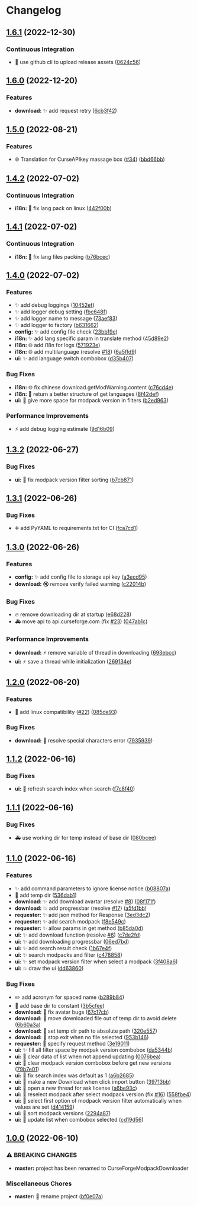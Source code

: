 # Changelog

## [1.6.1](https://github.com/AnzhiZhang/CurseForgeModpackDownloader/compare/v1.6.0...v1.6.1) (2022-12-30)


### Continuous Integration

* 👷 use github cli to upload release assets ([0624c56](https://github.com/AnzhiZhang/CurseForgeModpackDownloader/commit/0624c5650fbeaa86502caa644816b3d801d6fa55))

## [1.6.0](https://github.com/AnzhiZhang/CurseForgeModpackDownloader/compare/v1.5.0...v1.6.0) (2022-12-20)


### Features

* **download:** ✨ add request retry ([6cb3f42](https://github.com/AnzhiZhang/CurseForgeModpackDownloader/commit/6cb3f428459f0cc8f444d16e54aea4cd1186fd7b))

## [1.5.0](https://github.com/AnzhiZhang/CurseForgeModpackDownloader/compare/v1.4.2...v1.5.0) (2022-08-21)


### Features

* 🌐 Translation for CurseAPIkey massage box ([#34](https://github.com/AnzhiZhang/CurseForgeModpackDownloader/issues/34)) ([bbd66bb](https://github.com/AnzhiZhang/CurseForgeModpackDownloader/commit/bbd66bb95eb037b45d0dedee68babc5fcd6f3a52))

## [1.4.2](https://github.com/AnzhiZhang/CurseForgeModpackDownloader/compare/v1.4.1...v1.4.2) (2022-07-02)


### Continuous Integration

* **i18n:** 💚 fix lang pack on linux ([442f00b](https://github.com/AnzhiZhang/CurseForgeModpackDownloader/commit/442f00b0ae9e3e1a2bb655933837d06552a1388c))

## [1.4.1](https://github.com/AnzhiZhang/CurseForgeModpackDownloader/compare/v1.4.0...v1.4.1) (2022-07-02)


### Continuous Integration

* **i18n:** 💚 fix lang files packing ([b76bcec](https://github.com/AnzhiZhang/CurseForgeModpackDownloader/commit/b76bcecb356eba0828128cdfaf4d84ef9d5f9761))

## [1.4.0](https://github.com/AnzhiZhang/CurseForgeModpackDownloader/compare/v1.3.2...v1.4.0) (2022-07-02)


### Features

* ✨ add debug loggings ([10452ef](https://github.com/AnzhiZhang/CurseForgeModpackDownloader/commit/10452efefa19f10993f721f15c7bd5feb7fa9023))
* ✨ add logger debug setting ([fbc648f](https://github.com/AnzhiZhang/CurseForgeModpackDownloader/commit/fbc648f735cc16920b46c1bc9302bf5b2fdaf312))
* ✨ add logger name to message ([73aef83](https://github.com/AnzhiZhang/CurseForgeModpackDownloader/commit/73aef8341c6a1e876240feb254a6c4a86d6e4230))
* ✨ add logger to factory ([b631662](https://github.com/AnzhiZhang/CurseForgeModpackDownloader/commit/b63166220a3de48b51b833b7d7eed1534577a77c))
* **config:** ✨ add config file check ([23bb19e](https://github.com/AnzhiZhang/CurseForgeModpackDownloader/commit/23bb19e44052507554dace3f25feb39f5d90e35d))
* **i18n:** ✨ add lang specific param in translate method ([45d89e2](https://github.com/AnzhiZhang/CurseForgeModpackDownloader/commit/45d89e20e1d753d2da853c0c815e1cf037e78bb8))
* **i18n:** 🌐 add i18n for logs ([571923e](https://github.com/AnzhiZhang/CurseForgeModpackDownloader/commit/571923e5921b0ccfe34ddf308a7ff697e094b631))
* **i18n:** 🌐 add multilanguage (resolve [#18](https://github.com/AnzhiZhang/CurseForgeModpackDownloader/issues/18)) ([6a5ffd9](https://github.com/AnzhiZhang/CurseForgeModpackDownloader/commit/6a5ffd977f62e1fa7a77e4ee4ca73aa51b41446c))
* **ui:** ✨ add language switch combobox ([d35b407](https://github.com/AnzhiZhang/CurseForgeModpackDownloader/commit/d35b407448d55e8bc895d44b310a2e4fe92d3690))


### Bug Fixes

* **i18n:** 🌐 fix chinese download.getModWarning.content ([c76cd4e](https://github.com/AnzhiZhang/CurseForgeModpackDownloader/commit/c76cd4e09069c84301c496af3d33a88031d39a1f))
* **i18n:** 🐛 return a better structure of get languages ([8f42def](https://github.com/AnzhiZhang/CurseForgeModpackDownloader/commit/8f42deffb3aa175a1568e812d02b1ed2b63bfde4))
* **ui:** 🐛 give more space for modpack version in filters ([b2ed963](https://github.com/AnzhiZhang/CurseForgeModpackDownloader/commit/b2ed963a088d278498aa6b98e617100de21d11f5))


### Performance Improvements

* ⚡️ add debug logging estimate ([9d16b09](https://github.com/AnzhiZhang/CurseForgeModpackDownloader/commit/9d16b09c62021d4be1d3d19d2b885225c72e6dee))

## [1.3.2](https://github.com/AnzhiZhang/CurseForgeModpackDownloader/compare/v1.3.1...v1.3.2) (2022-06-27)


### Bug Fixes

* **ui:** 🐛 fix modpack version filter sorting ([b7cb871](https://github.com/AnzhiZhang/CurseForgeModpackDownloader/commit/b7cb8711309e768cc1e861d52dc116d37ea8ea90))

## [1.3.1](https://github.com/AnzhiZhang/CurseForgeModpackDownloader/compare/v1.3.0...v1.3.1) (2022-06-26)


### Bug Fixes

* ➕ add PyYAML to requirements.txt for CI ([fca7cd1](https://github.com/AnzhiZhang/CurseForgeModpackDownloader/commit/fca7cd19723f1c8df6f395df4a6dd4d1f9d04bc0))

## [1.3.0](https://github.com/AnzhiZhang/CurseForgeModpackDownloader/compare/v1.2.0...v1.3.0) (2022-06-26)


### Features

* **config:** ✨ add config file to storage api key ([a3ecd95](https://github.com/AnzhiZhang/CurseForgeModpackDownloader/commit/a3ecd956b37e81063556b642c857d8fcc5ce476b))
* **download:** 🔇 remove verify failed warning ([c22014b](https://github.com/AnzhiZhang/CurseForgeModpackDownloader/commit/c22014babb6295af1e787bbfe37a2752a4bdc14e))


### Bug Fixes

* 🔥 remove downloading dir at startup ([e68d228](https://github.com/AnzhiZhang/CurseForgeModpackDownloader/commit/e68d228e92502b3d8289c596d8013c23546e039c))
* 🚑️ move api to api.curseforge.com (fix [#23](https://github.com/AnzhiZhang/CurseForgeModpackDownloader/issues/23)) ([047ab1c](https://github.com/AnzhiZhang/CurseForgeModpackDownloader/commit/047ab1cd922c84bb01caf937ff400f3a97261d1b))


### Performance Improvements

* **download:** ⚡️ remove variable of thread in downloading ([693ebcc](https://github.com/AnzhiZhang/CurseForgeModpackDownloader/commit/693ebccd8f865b1d82c35d9b24158c8a9b1155ad))
* **ui:** ⚡️ save a thread while initialization ([269134e](https://github.com/AnzhiZhang/CurseForgeModpackDownloader/commit/269134e76d7fd6052b8f182f59bef503a969d417))

## [1.2.0](https://github.com/AnzhiZhang/CurseForgeModpackDownloader/compare/v1.1.2...v1.2.0) (2022-06-20)


### Features

* 🐧 add linux compatibility ([#22](https://github.com/AnzhiZhang/CurseForgeModpackDownloader/issues/22)) ([085de93](https://github.com/AnzhiZhang/CurseForgeModpackDownloader/commit/085de93b5741e8847d54d9039df4257f1acdbec7))


### Bug Fixes

* **download:** 🐛 resolve special characters error ([7935939](https://github.com/AnzhiZhang/CurseForgeModpackDownloader/commit/79359398c1c12cfa48a20be1bc9ba6f65544798f))

## [1.1.2](https://github.com/AnzhiZhang/CurseForgeModpackDownloader/compare/v1.1.1...v1.1.2) (2022-06-16)


### Bug Fixes

* **ui:** 🐛 refresh search index when search ([f7c8f40](https://github.com/AnzhiZhang/CurseForgeModpackDownloader/commit/f7c8f40ba6bc603c785bedad39978ceb09d48ea9))

## [1.1.1](https://github.com/AnzhiZhang/CurseForgeModpackDownloader/compare/v1.1.0...v1.1.1) (2022-06-16)


### Bug Fixes

* 🚑️ use working dir for temp instead of base dir ([080bcee](https://github.com/AnzhiZhang/CurseForgeModpackDownloader/commit/080bcee7a4d8971056d276ae847b0b3dbd42e87e))

## [1.1.0](https://github.com/AnzhiZhang/CurseForgeModpackDownloader/compare/v1.0.0...v1.1.0) (2022-06-16)


### Features

* ✨ add command parameters to ignore license notice ([b08807a](https://github.com/AnzhiZhang/CurseForgeModpackDownloader/commit/b08807a974578a38f673f0010ebc8f13bc32e99b))
* 🚚 add temp dir ([536dab1](https://github.com/AnzhiZhang/CurseForgeModpackDownloader/commit/536dab1c193d161a4de341ea8294f11c1bff3e6d))
* **download:** ✨ add download avartar (resolve [#8](https://github.com/AnzhiZhang/CurseForgeModpackDownloader/issues/8)) ([08f171f](https://github.com/AnzhiZhang/CurseForgeModpackDownloader/commit/08f171f64964daf23f542a1d00d606b15882ae48))
* **download:** 💥 add progressbar (resolve [#17](https://github.com/AnzhiZhang/CurseForgeModpackDownloader/issues/17)) ([a5fd1bb](https://github.com/AnzhiZhang/CurseForgeModpackDownloader/commit/a5fd1bb7995032efd0fc20f2eff4084d605c2235))
* **requester:** ✨ add json method for Response ([3ed3dc2](https://github.com/AnzhiZhang/CurseForgeModpackDownloader/commit/3ed3dc24a4c5c26890e7135b9b79500589bb6d64))
* **requester:** ✨ add search modpack ([f8e549c](https://github.com/AnzhiZhang/CurseForgeModpackDownloader/commit/f8e549c8e42af9263804600d73f08abe4211e0b1))
* **requester:** ✨ allow params in get method ([b85da0d](https://github.com/AnzhiZhang/CurseForgeModpackDownloader/commit/b85da0d38d492eafdd0efdb0cafa295a4df77853))
* **ui:** ✨ add download function (resolve [#6](https://github.com/AnzhiZhang/CurseForgeModpackDownloader/issues/6)) ([c7de2fd](https://github.com/AnzhiZhang/CurseForgeModpackDownloader/commit/c7de2fdb0b23da60aa5c4086c7a91022ec352753))
* **ui:** ✨ add downloading progressbar ([06ed7bd](https://github.com/AnzhiZhang/CurseForgeModpackDownloader/commit/06ed7bd388ff6bb683b6e11dd228541477ed6e06))
* **ui:** ✨ add search result check ([1b67e4f](https://github.com/AnzhiZhang/CurseForgeModpackDownloader/commit/1b67e4fa85123de5e96b126265dfea56121b302d))
* **ui:** ✨ search modpacks and filter ([c478858](https://github.com/AnzhiZhang/CurseForgeModpackDownloader/commit/c478858346b7a44dc93bd21030669a452b6775e6))
* **ui:** ✨ set modpack version filter when select a modpack ([3f408a6](https://github.com/AnzhiZhang/CurseForgeModpackDownloader/commit/3f408a65115016c0a7669c8f9c28d3ca3c4cea26))
* **ui:** 💥 draw the ui ([dd63860](https://github.com/AnzhiZhang/CurseForgeModpackDownloader/commit/dd63860daadd3dc524a97f1efed8872967790df8))


### Bug Fixes

* ✏️ add acronym for spaced name ([b289b84](https://github.com/AnzhiZhang/CurseForgeModpackDownloader/commit/b289b84bd24281d329b67bbae3cc9003a3e56873))
* 🐛 add base dir to constant ([3b5cfee](https://github.com/AnzhiZhang/CurseForgeModpackDownloader/commit/3b5cfee44f70b513460fe738e02430af93a024af))
* **download:** 🐛 fix avatar bugs ([67c17cb](https://github.com/AnzhiZhang/CurseForgeModpackDownloader/commit/67c17cba6fd73dd6a22c9b3c09f4b283440503f8))
* **download:** 🐛 move downloaded file out of temp dir to avoid delete ([6b60a3a](https://github.com/AnzhiZhang/CurseForgeModpackDownloader/commit/6b60a3a0a87a26886d2972cedab5beb3ef54edb4))
* **download:** 🐛 set temp dir path to absolute path ([320e557](https://github.com/AnzhiZhang/CurseForgeModpackDownloader/commit/320e5570d9f39b83ebbd33458b2b67bcab254ff1))
* **download:** 🐛 stop exit when no file selected ([953b146](https://github.com/AnzhiZhang/CurseForgeModpackDownloader/commit/953b1467ea32ebc9fda28f0ac9f5981c523c0d28))
* **requester:** 🐛 specify request method ([3e19011](https://github.com/AnzhiZhang/CurseForgeModpackDownloader/commit/3e1901111ca7ce767ef8454f333e09803c6b9978))
* **ui:** ✨ fill all filter space by modpak version combobox ([da5344b](https://github.com/AnzhiZhang/CurseForgeModpackDownloader/commit/da5344ba0c65e4e87f730e21b0cd2d0ec675597b))
* **ui:** 🐛 clear data of list when not append updating ([0076bea](https://github.com/AnzhiZhang/CurseForgeModpackDownloader/commit/0076bea6da459e4853fc3e35733642c7b47dd0de))
* **ui:** 🐛 clear modpack version combobox before get new versions ([79b7e01](https://github.com/AnzhiZhang/CurseForgeModpackDownloader/commit/79b7e014fa74020f6bb58f6781e3d86878d1b866))
* **ui:** 🐛 fix search index was default as 1 ([a6b2685](https://github.com/AnzhiZhang/CurseForgeModpackDownloader/commit/a6b2685877742d738300cfdd5f105f9ab1e0b6b0))
* **ui:** 🐛 make a new Download when click import button ([39713bb](https://github.com/AnzhiZhang/CurseForgeModpackDownloader/commit/39713bbb63af61c1994968eaf7961e4054643c02))
* **ui:** 🐛 open a new thread for ask license ([a6be93c](https://github.com/AnzhiZhang/CurseForgeModpackDownloader/commit/a6be93ca12e9a13ac6d483cf31ddfd6e6095b173))
* **ui:** 🐛 reselect modpack after select modpack version (fix [#16](https://github.com/AnzhiZhang/CurseForgeModpackDownloader/issues/16)) ([558fbe4](https://github.com/AnzhiZhang/CurseForgeModpackDownloader/commit/558fbe4813ab59d38e7dbb710347ee434af533af))
* **ui:** 🐛 select first option of modpack version filter automatically when values are set ([d414159](https://github.com/AnzhiZhang/CurseForgeModpackDownloader/commit/d414159f2e6b500016efba3da406317b5b941875))
* **ui:** 🐛 sort modpack versions ([2294a87](https://github.com/AnzhiZhang/CurseForgeModpackDownloader/commit/2294a876232a0cf069aa2fbbeabd3c6b7002a391))
* **ui:** 🐛 update list when combobox selected ([cd19d56](https://github.com/AnzhiZhang/CurseForgeModpackDownloader/commit/cd19d5677d5a0e49dd4fdc9f9130e7d50cd6e307))

## [1.0.0](https://github.com/AnzhiZhang/CurseForgeModpackDownloader/compare/0.2.3...v1.0.0) (2022-06-10)


### ⚠ BREAKING CHANGES

* **master:** project has been renamed to CurseForgeModpackDownloader

### Miscellaneous Chores

* **master:** 🚚 rename project ([bf0e07a](https://github.com/AnzhiZhang/CurseForgeModpackDownloader/commit/bf0e07a6fbc493239f11e98cabc9a28e519bc53f))
